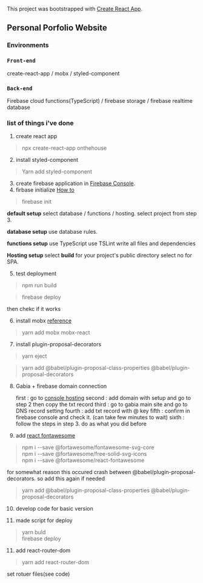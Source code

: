 This project was bootstrapped with [Create React App](https://github.com/facebook/create-react-app).

## Personal Porfolio Website

### Environments

### `Front-end`

create-react-app / mobx / styled-component

### `Back-end`

Firebase cloud functions(TypeScript) / firebase storage / firebase realtime database

### list of things i've done

1. create react app
>npx create-react-app onthehouse
2. install styled-component
> Yarn add styled-component
3. create firebase application in [Firebase Console](https://console.firebase.google.com).
4. firbase initialize [How to](https://medium.com/@bensigo/hosting-your-react-app-with-firebase-hosting-add1fa08c214)
> firebase init

**default setup**
select database / functions / hosting.
select project from step 3.

**database setup**
use database rules.

**functions setup**
use TypeScript
use TSLint
write all files and dependencies

**Hosting setup**
select **build** for your project's public directory
select no for SPA.

5. test deployment
> npm run build

> firebase deploy

then chekc if it works

6. install mobx [reference](https://velog.io/@velopert/MobX-2-%EB%A6%AC%EC%95%A1%ED%8A%B8-%ED%94%84%EB%A1%9C%EC%A0%9D%ED%8A%B8%EC%97%90%EC%84%9C-MobX-%EC%82%AC%EC%9A%A9%ED%95%98%EA%B8%B0-oejltas52z)

> yarn add mobx mobx-react
7. install plugin-proposal-decorators
> yarn eject

> yarn add @babel/plugin-proposal-class-properties @babel/plugin-proposal-decorators

8. Gabia + firebase domain connection

    first : go to [console hosting](https://console.firebase.google.com/u/0/project/onthe-house/hosting/main)
    second : add domain with setup and go to step 2 then copy the txt record
    third : go to gabia main site and go to DNS record setting
    fourth : add txt record with @ key
    fifth : confirm in firebase console and check it. (can take few minutes to wait)
    sixth : follow the steps in step 3. do as what you did before

9. add [react fontawesome](https://fontawesome.com/how-to-use/on-the-web/using-with/react)

> npm i --save @fortawesome/fontawesome-svg-core \
  npm i --save @fortawesome/free-solid-svg-icons \
  npm i --save @fortawesome/react-fontawesome

for somewhat reason this occured crash between @babel/plugin-proposal-decorators. so add this again if needed

> yarn add @babel/plugin-proposal-class-properties @babel/plugin-proposal-decorators


10. develop code for basic version

11. made script for deploy
> yarn buld \
firebase deploy

11. add react-router-dom
> yarn add react-router-dom

set rotuer files(see code)
